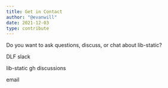 ```yaml
---
title: Get in Contact
author: "@evanwill"
date: 2021-12-03
type: contribute
---
```


Do you want to ask questions, discuss, or chat about lib-static?

DLF slack

lib-static gh discussions

email
